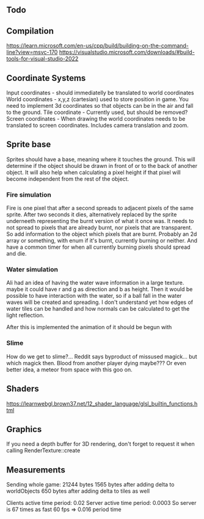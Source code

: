 ##

## Todo

## Compilation
https://learn.microsoft.com/en-us/cpp/build/building-on-the-command-line?view=msvc-170 
https://visualstudio.microsoft.com/downloads/#build-tools-for-visual-studio-2022 

## Coordinate Systems

Input coordinates - should immediatelly be translated to world coordinates
World coordinates - x,y,z (cartesian) used to store position in game. You need to implement 3d coordinates so that objects can be in the air and fall to the ground.
Tile coordinate - Currently used, but should be removed?
Screen coordinates - When drawing the world coordinates needs to be translated to screen coordinates. Includes camera translation and zoom.

## Sprite base
Sprites should have a base, meaning where it touches the ground. This will determine if the object should be drawn in front of or to the back of another object.
It will also help when calculating a pixel height if that pixel will become independent from the rest of the object. 

### Fire simulation
Fire is one pixel that after a second spreads to adjacent pixels of the same sprite.
After two seconds it dies, alternatively replaced by the sprite underneeth representing the burnt version of what it once was.
It needs to not spread to pixels that are already burnt, nor pixels that are transparent.
So add information to the object which pixels that are burnt. Probably an 2d array or something, with enum if it's burnt, currently burning or neither.
And have a common timer for when all currently burning pixels should spread and die.

### Water simulation
Ali had an idea of having the water wave information in a large texture. maybe it could have r and g as direction and b as height. Then it would be possible to have
interaction with the water, so if a ball fall in the water waves will be created and spreading. I don't understand yet how edges of water tiles can be handled and how normals can be
calculated to get the light reflection.

After this is implemented the animation of it should be begun with

### Slime
How do we get to slime?... Reddit says byproduct of missused magick... but which magick then. Blood from another player dying maybe??? Or even better idea, a meteor from space with this goo on.

## Shaders
https://learnwebgl.brown37.net/12_shader_language/glsl_builtin_functions.html 

## Graphics
 If you need a depth buffer for 3D rendering, don't forget to request it when calling RenderTexture::create

## Measurements
Sending whole game:
21244 bytes
 1565 bytes after adding delta to worldObjects
  650 bytes after adding delta to tiles as well

Clients active time period: 0.02
Server  active time period: 0.0003
So server is 67 times as fast
60 fps => 0.016 period time